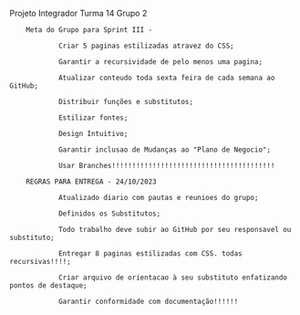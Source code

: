 Projeto Integrador Turma 14 Grupo  2

        Meta do Grupo para Sprint III - 

	            Criar 5 paginas estilizadas atravez do CSS;
	            
	            Garantir a recursividade de pelo menos uma pagina;
	            
	            Atualizar conteudo toda sexta feira de cada semana ao GitHub;
	            
	            Distribuir funções e substitutos;
	            
	            Estilizar fontes;
	
	            Design Intuitivo;
	
	            Garantir inclusao de Mudanças ao "Plano de Negocio";

				Usar Branches!!!!!!!!!!!!!!!!!!!!!!!!!!!!!!!!!!!!!!!!

        REGRAS PARA ENTREGA - 24/10/2023
        
	            Atualizado diario com pautas e reunioes do grupo;
	            
	            Definidos os Substitutos;
	            
	            Todo trabalho deve subir ao GitHub por seu responsavel ou substituto;
		              
	     	    Entregar 8 paginas estilizadas com CSS. todas recursivas!!!!;
	    
	            Criar arquivo de orientacao à seu substituto enfatizando pontos de destaque;

				Garantir conformidade com documentação!!!!!!
